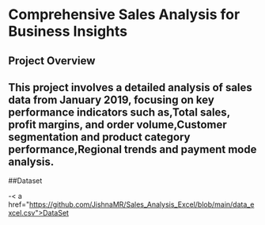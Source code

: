 # Comprehensive Sales Analysis for Business Insights

## Project Overview
## This project involves a detailed analysis of sales data from January 2019, focusing on key performance indicators such as,Total sales, profit margins, and order volume,Customer segmentation and product category performance,Regional trends and payment mode analysis.

##Dataset

-< a href="https://github.com/JishnaMR/Sales_Analysis_Excel/blob/main/data_excel.csv">DataSet</a>
